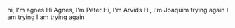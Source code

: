 hi, I'm agnes
Hi Agnes, I'm Peter
Hi, I'm Arvids
Hi, I'm Joaquim
trying again
I am trying
I am trying again
